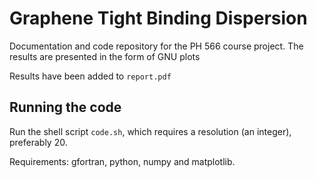 # Graphene Tight Binding Dispersion

Documentation and code repository for the PH 566 course project. The results are presented in the form of GNU plots

Results have been added to `report.pdf`

## Running the code
Run the shell script `code.sh`, which requires a resolution (an integer), preferably 20. 

Requirements: gfortran, python, numpy and matplotlib.
